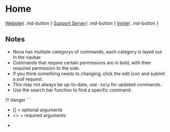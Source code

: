 # Home

[Website](https://larkx.xyz/nova){ .md-button }
[Support Server](https://larkx.xyz/discord){ .md-button }
[Invite](https://discord.com/api/oauth2/authorize?client_id=747110024672837652&permissions=8&scope=bot%20applications.commands){ .md-button }

## Notes

- Nova has multiple categorys of commands, each category is layed out in the navbar.
- Commands that require certain permissions are in bold, with their required permission to the side.
- If you think something needs to changing, click the edit icon and submit a pull request.
- This may not always be up-to-date, use `-help` for updated commands.
- Use the search bar function to find a specific command.

!!! danger
    ```
  - [] = optional arguments
  - <> = required arguments
  - ```